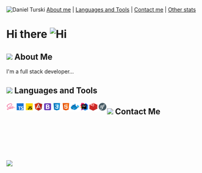 <img src="assets/banner.gif"  alt="Daniel Turski" />
<a href="#about">About me</a> | <a href="#tools">Languages and Tools</a> | <a href="#contact">Contact me</a> 
| <a href="#stats">Other stats</a> 

# Hi there <img src='https://qpluspicture.oss-cn-beijing.aliyuncs.com/6LjjQA/Hi.gif' alt='Hi' width="24"/>

<h2 id="about"> <img src="https://media.tenor.com/GocCvG7hs78AAAAi/rocket-joypixels.gif" width="70"/> About Me </h2>
I'm a full stack developer...

<h2 id="tools"> <img src="https://media.tenor.com/mQdBFjyJsQIAAAAi/lightsaber-playing.gif" width="70"/> Languages and Tools </h2>
<div>
<img align="left" src="assets/lang/sass.png" width="24"  alt="sass" />
<img align="left" src="assets/lang/ts.png" width="24"  alt="typescript" />
<img align="left" src="assets/lang/js.png" width="24"  alt="javascript" />
<img align="left" src="assets/lang/angular.png" width="24"  alt="angular" />
<img align="left" src="assets/lang/bootstrap.png" width="24" alt="bootstrap" />
<img align="left" src="assets/lang/css.png" width="24" alt="css" />
<img align="left" src="assets/lang/html.png" width="24" alt="html" />
<img align="left" src="assets/lang/docker.png" width="24" alt="docker" />
<img align="left" src="assets/lang/ii.png" width="24" alt="inteliji idea" />
<img align="left" src="assets/lang/redis.png" width="24" alt="redis" />
<img align="left" src="assets/lang/sf.png" width="24" alt="symfony" />
</div>

<h2 id="contact"> <img src="https://media.tenor.com/4s8RxnXHt-4AAAAi/icon-cute.gif" width="70"/> Contact Me </h2>

<br />
<br />
<br />
<br />
<h2 id="stats">  </h2>
<img src="https://media.tenor.com/j4GkLwd_JnYAAAAi/arrow-down-green.gif" width="70"/>